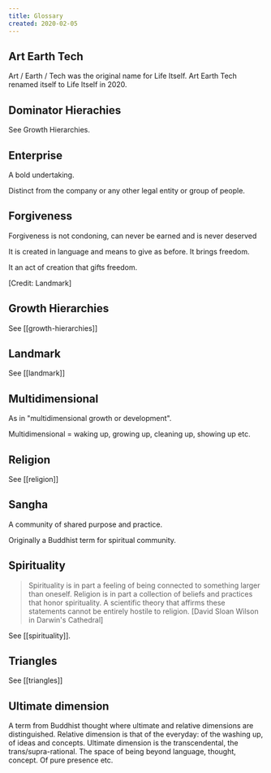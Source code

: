 ```yaml
---
title: Glossary
created: 2020-02-05
---
```


## Art Earth Tech

Art / Earth / Tech was the original name for Life Itself. Art Earth Tech renamed itself to Life Itself in 2020.

## Dominator Hierachies

See Growth Hierarchies.

## Enterprise

A bold undertaking.

Distinct from the company or any other legal entity or group of people.

## Forgiveness

Forgiveness is not condoning, can never be earned and is never deserved

It is created in language and means to give as before. It brings freedom.

It an act of creation that gifts freedom.

[Credit: Landmark]

## Growth Hierarchies

See [[growth-hierarchies]]


## Landmark

See [[landmark]]

## Multidimensional

As in "multidimensional growth or development".

Multidimensional = waking up, growing up, cleaning up, showing up etc.

## Religion

See [[religion]]

## Sangha

A community of shared purpose and practice.

Originally a Buddhist term for spiritual community.

## Spirituality

> Spirituality is in part a feeling of being connected to something larger than oneself. Religion is in part a collection of beliefs and practices that honor spirituality. A scientific theory that affirms these statements cannot be entirely hostile to religion. [David Sloan Wilson in Darwin's Cathedral]

See [[spirituality]].

## Triangles

See [[triangles]]

## Ultimate dimension

A term from Buddhist thought where ultimate and relative dimensions are distinguished. Relative dimension is that of the everyday: of the washing up, of ideas and concepts. Ultimate dimension is the transcendental, the trans/supra-rational. The space of being beyond language, thought, concept. Of pure presence etc.